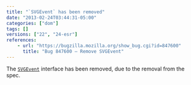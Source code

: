 ```yaml
---
title: "`SVGEvent` has been removed"
date: "2013-02-24T03:44:31-05:00"
categories: ["dom"]
tags: []
versions: ["22", "24-esr"]
references:
    - url: "https://bugzilla.mozilla.org/show_bug.cgi?id=847600"
      title: "Bug 847600 – Remove SVGEvent"
---
```

The [`SVGEvent`](https://developer.mozilla.org/docs/Web/API/SVGEvent) interface has been removed, due to the removal from the spec.

